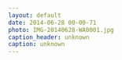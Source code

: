 ```yaml
---
layout: default
date: 2014-06-28 00-00-71
photo: IMG-20140628-WA0001.jpg
caption_header: unknown
caption: unknown
---
```

